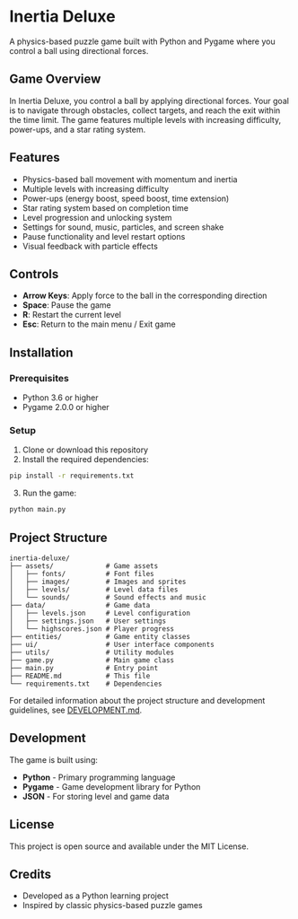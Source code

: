 # Inertia Deluxe

A physics-based puzzle game built with Python and Pygame where you control a ball using directional forces.

## Game Overview

In Inertia Deluxe, you control a ball by applying directional forces. Your goal is to navigate through obstacles, collect targets, and reach the exit within the time limit. The game features multiple levels with increasing difficulty, power-ups, and a star rating system.

## Features

- Physics-based ball movement with momentum and inertia
- Multiple levels with increasing difficulty
- Power-ups (energy boost, speed boost, time extension)
- Star rating system based on completion time
- Level progression and unlocking system
- Settings for sound, music, particles, and screen shake
- Pause functionality and level restart options
- Visual feedback with particle effects

## Controls

- **Arrow Keys**: Apply force to the ball in the corresponding direction
- **Space**: Pause the game
- **R**: Restart the current level
- **Esc**: Return to the main menu / Exit game

## Installation

### Prerequisites

- Python 3.6 or higher
- Pygame 2.0.0 or higher

### Setup

1. Clone or download this repository
2. Install the required dependencies:

```bash
pip install -r requirements.txt
```

3. Run the game:

```bash
python main.py
```

## Project Structure

```
inertia-deluxe/
├── assets/             # Game assets
│   ├── fonts/          # Font files
│   ├── images/         # Images and sprites
│   ├── levels/         # Level data files
│   └── sounds/         # Sound effects and music
├── data/               # Game data
│   ├── levels.json     # Level configuration
│   ├── settings.json   # User settings
│   └── highscores.json # Player progress
├── entities/           # Game entity classes
├── ui/                 # User interface components
├── utils/              # Utility modules
├── game.py             # Main game class
├── main.py             # Entry point
├── README.md           # This file
└── requirements.txt    # Dependencies
```

For detailed information about the project structure and development guidelines, see [DEVELOPMENT.md](DEVELOPMENT.md).

## Development

The game is built using:

- **Python** - Primary programming language
- **Pygame** - Game development library for Python
- **JSON** - For storing level and game data

## License

This project is open source and available under the MIT License.

## Credits

- Developed as a Python learning project
- Inspired by classic physics-based puzzle games
